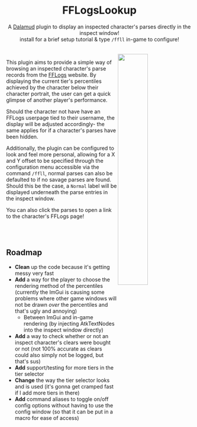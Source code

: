 <h1 align="center">FFLogsLookup</h1>
<p align="center">A <a href="https://github.com/goatcorp/Dalamud">Dalamud</a> plugin to display an inspected character's parses directly in the inspect window!<br>install for a brief setup tutorial & type <code>/ffll</code> in-game to configure!</p><br>

<img src="https://user-images.githubusercontent.com/76499752/113009205-09b6a580-9178-11eb-8942-088ec0a8528a.png" width="40%" align="right">

This plugin aims to provide a simple way of browsing
an inspected character's parse records from the [FFLogs](https://www.fflogs.com/) website.
By displaying the current tier's percentiles achieved by the character
below their character portrait, the user can get a quick glimpse of another player's performance.

Should the character not have have an FFLogs userpage tied
to their username, the display will be adjusted accordingly-
the same applies for if a character's parses have been hidden.

Additionally, the plugin can be configured to look and feel
more personal, allowing for a X and Y offset to be specified
through the configuration menu accessible via the command `/ffll`,
normal parses can also be defaulted to if no savage parses are found.
Should this be the case, a `Normal` label will be displayed underneath
the parse entries in the inspect window.

You can also click the parses to open a link to the character's FFLogs page!

<br>
<br>


## Roadmap

- **Clean** up the code because it's getting messy very fast
- **Add** a way for the player to choose the rendering method of the percentiles
(currently the ImGui is causing some problems where other game windows will not be drawn *over* the percentiles and that's ugly and annoying)
  - Between ImGui and in-game rendering (by injecting AtkTextNodes into the inspect window directly)
- **Add** a way to check whether or not an inspect character's clears were bought or not (not 100% accurate as clears could also simply not be logged, but that's sus)
- **Add** support/testing for more tiers in the tier selector
- **Change** the way the tier selector looks and is used (it's gonna get cramped fast if I add more tiers in there)
- **Add** command aliases to toggle on/off config options without having to use the config window (so that it can be put in a macro for ease of access)
